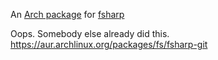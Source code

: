 An [Arch package]()
for [fsharp]()


Oops. Somebody else already did this.
https://aur.archlinux.org/packages/fs/fsharp-git
